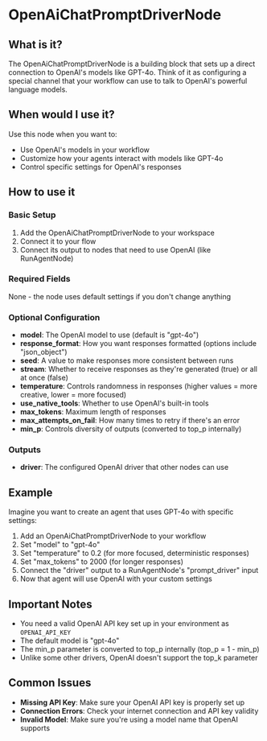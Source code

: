 # OpenAiChatPromptDriverNode

## What is it?
The OpenAiChatPromptDriverNode is a building block that sets up a direct connection to OpenAI's models like GPT-4o. Think of it as configuring a special channel that your workflow can use to talk to OpenAI's powerful language models.

## When would I use it?
Use this node when you want to:
- Use OpenAI's models in your workflow
- Customize how your agents interact with models like GPT-4o
- Control specific settings for OpenAI's responses

## How to use it

### Basic Setup
1. Add the OpenAiChatPromptDriverNode to your workspace
2. Connect it to your flow
3. Connect its output to nodes that need to use OpenAI (like RunAgentNode)

### Required Fields
None - the node uses default settings if you don't change anything

### Optional Configuration
- **model**: The OpenAI model to use (default is "gpt-4o")
- **response_format**: How you want responses formatted (options include "json_object")
- **seed**: A value to make responses more consistent between runs
- **stream**: Whether to receive responses as they're generated (true) or all at once (false)
- **temperature**: Controls randomness in responses (higher values = more creative, lower = more focused)
- **use_native_tools**: Whether to use OpenAI's built-in tools
- **max_tokens**: Maximum length of responses
- **max_attempts_on_fail**: How many times to retry if there's an error
- **min_p**: Controls diversity of outputs (converted to top_p internally)

### Outputs
- **driver**: The configured OpenAI driver that other nodes can use

## Example
Imagine you want to create an agent that uses GPT-4o with specific settings:

1. Add an OpenAiChatPromptDriverNode to your workflow
2. Set "model" to "gpt-4o"
3. Set "temperature" to 0.2 (for more focused, deterministic responses)
4. Set "max_tokens" to 2000 (for longer responses)
5. Connect the "driver" output to a RunAgentNode's "prompt_driver" input
6. Now that agent will use OpenAI with your custom settings

## Important Notes
- You need a valid OpenAI API key set up in your environment as `OPENAI_API_KEY`
- The default model is "gpt-4o"
- The min_p parameter is converted to top_p internally (top_p = 1 - min_p)
- Unlike some other drivers, OpenAI doesn't support the top_k parameter

## Common Issues
- **Missing API Key**: Make sure your OpenAI API key is properly set up
- **Connection Errors**: Check your internet connection and API key validity
- **Invalid Model**: Make sure you're using a model name that OpenAI supports